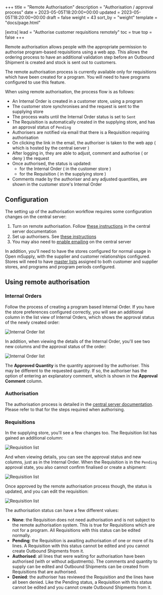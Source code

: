 +++
title = "Remote Authorisation"
description = "Authorisation / approval process"
date = 2023-05-05T18:20:00+00:00
updated = 2023-05-05T18:20:00+00:00
draft = false
weight = 43
sort_by = "weight"
template = "docs/page.html"

[extra]
lead = "Authorise customer requisitions remotely"
toc = true
top = false
+++

Remote authorisation allows people with the appropriate permission to authorise program-based requisitions using a web app. This allows the ordering process to have an additional validation step before an Outbound Shipment is created and stock is sent out to customers.

<div class="note">
The remote authorisation process is currently available only for requisitions which have been created for a program. You will need to have programs configured to use this feature.
</div>

When using remote authorisation, the process flow is as follows:

- An Internal Order is created in a customer store, using a program
- The customer store synchronises and the request is sent to the supplying store
- The process waits until the Internal Order status is set to `Sent`
- The Requisition is automatically created in the supplying store, and has an approval status of `Pending`
- Authorisers are notified via email that there is a Requisition requiring authorisation
- On clicking the link in the email, the authoriser is taken to the web app ( which is hosted by the central server )
- After logging in, they are able to adjust, comment and authorise ( or deny ) the request
- Once authorised, the status is updated:
  - for the Internal Order ( in the customer store )
  - for the Requisition ( in the supplying store )
- Comments made by the authoriser and any adjusted quantities, are shown in the customer store's Internal Order

## Configuration

The setting up of the authorisation workflow requires some configuration changes on the central server:

1. Turn on remote authorisation. Follow [these instructions](https://docs.msupply.org.nz/other_stuff:remote_authorisation#turn_on_remote_authorisation) in the central server documentation
2. Set up authorisers. See [these instructions](https://docs.msupply.org.nz/other_stuff:remote_authorisation#set_up_authorisers)
3. You may also need to [enable emailing](https://docs.msupply.org.nz/other_stuff:remote_authorisation#enable_emailing_of_authorisers) on the central server

In addition, you'll need to have the stores configured for normal usage in Open mSupply, with the supplier and customer relationships configured. Stores will need to have [master lists](https://docs.msupply.org.nz/items:master_lists) assigned to both customer and supplier stores, and programs and program periods configured.

## Using remote authorisation

### Internal Orders

Follow the process of creating a program based Internal Order.
If you have the store preferences configured correctly, you will see an additional column in the list view of Internal Orders, which shows the approval status of the newly created order:

![Internal Order list](/docs/replenishment/images/authorisation-internal-order-list.png)

In addition, when viewing the details of the Internal Order, you'll see two new columns and the approval status of the order:

![Internal Order list](/docs/replenishment/images/authorisation-internal-order-detail.png)

The **Approved Quantity** is the quantity approved by the authoriser. This may be different to the requested quantity. If so, the authoriser has the option of entering an explanatory comment, which is shown in the **Approval Comment** column.

### Authorisation

The authorisation process is detailed in the [central server documentation](https://docs.msupply.org.nz/other_stuff:remote_authorisation#authorising_using_the_web_app). Please refer to that for the steps required when authorising.

### Requisitions

In the supplying store, you'll see a few changes too. The Requisition list has gained an additional column:

![Requisition list](/docs/replenishment/images/authorisation-requisition-list.png)

And when viewing details, you can see the approval status and new columns, just as in the Internal Order. When the Requisition is in the `Pending` approval state, you also cannot confirm finalised or create a shipment:

![Requisition list](/docs/replenishment/images/authorisation-requisition-detail-pending.png)

Once approved by the remote authorisation process though, the status is updated, and you can edit the requisition:

![Requisition list](/docs/replenishment/images/authorisation-requisition-detail-approved.png)

The authorisation status can have a few different values:

- **None**: the Requisition does not need authorisation and is not subject to the remote authorisation system. This is true for Requisitions which are not for a program. All Requisitions with this status can be edited normally.
- **Pending**: the Requisition is awaiting authorisation of one or more of its lines. A Requisition with this status cannot be edited and you cannot create Outbound Shipments from it.
- **Authorised**: all lines that were waiting for authorisation have been authorised (with or without adjustments). The comments and quantity to supply can be edited and Outbound Shipments can be created from Requisitions that are authorised.
- **Denied**: the authoriser has reviewed the Requisition and the lines have all been denied. Like the Pending status, a Requisition with this status cannot be edited and you cannot create Outbound Shipments from it.
